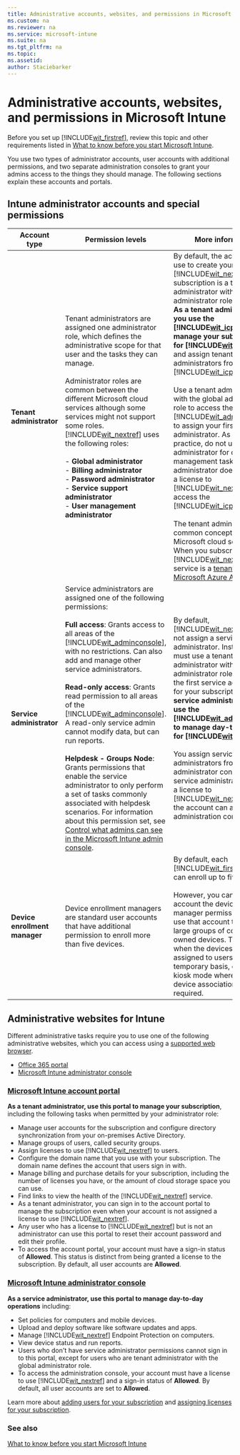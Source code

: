 ```yaml
---
title: Administrative accounts, websites, and permissions in Microsoft Intune
ms.custom: na
ms.reviewer: na
ms.service: microsoft-intune
ms.suite: na
ms.tgt_pltfrm: na
ms.topic: 
ms.assetid: 
author: Staciebarker
---
```

# Administrative accounts, websites, and permissions in Microsoft Intune

Before you set up [!INCLUDE[wit_firstref](../includes/wit_firstref_md.md)], review this topic and other requirements listed in [What to know before you start Microsoft Intune](what-to-know-before-you-start-microsoft-intune.md).

You use two types of administrator accounts, user accounts with additional permissions, and two separate administration consoles to grant your admins access to the things they should manage. The following sections explain these accounts and portals.

## <a name="BKMK_AdminAccounts"></a>Intune administrator accounts and special permissions

|Account type|Permission levels|More information|
|----------------|---------------------|--------------------|
|**Tenant administrator**|Tenant administrators are assigned one administrator role, which defines the administrative scope for that user and the tasks they can manage.<br /><br />Administrator roles are common between the different Microsoft cloud services although some services might not support some roles. [!INCLUDE[wit_nextref](../includes/wit_nextref_md.md)] uses the following roles:<br /><br />- **Global administrator**<br />- **Billing administrator**<br />- **Password administrator**<br />- **Service support administrator**<br />- **User management administrator**|By default, the account you use to create your [!INCLUDE[wit_nextref](../includes/wit_nextref_md.md)] subscription is a tenant administrator with the global administrator role.<br />                        **As a tenant administrator, you use the [!INCLUDE[wit_icp_1](../includes/wit_icp_1_md.md)] to manage your subscription for [!INCLUDE[wit_nextref](../includes/wit_nextref_md.md)].** and assign tenant administrators from within the [!INCLUDE[wit_icp_2](../includes/wit_icp_2_md.md)].<br /><br />Use a tenant administrator with the global administration role to access the [!INCLUDE[wit_adminconsole](../includes/wit_adminconsole_md.md)] to assign your first service administrator. As a best practice, do not use a tenant administrator for day-to-day management tasks. A tenant administrator does not require a license to [!INCLUDE[wit_nextref](../includes/wit_nextref_md.md)] to access the [!INCLUDE[wit_icp_2](../includes/wit_icp_2_md.md)].<br /><br />The tenant administrator is a common concept between Microsoft cloud services. When you subscribe to [!INCLUDE[wit_nextref](../includes/wit_nextref_md.md)], your service is a [tenant of Microsoft Azure AD](http://technet.microsoft.com/library/jj573650.aspx).|
|**Service administrator**|Service administrators are assigned one of the following permissions:<br /><br />**Full access**: Grants access to all areas of the [!INCLUDE[wit_adminconsole](../includes/wit_adminconsole_md.md)], with no restrictions. Can also add and manage other service administrators.<br /><br />**Read-only access**: Grants read permission to all areas of the [!INCLUDE[wit_adminconsole](../includes/wit_adminconsole_md.md)]. A read-only service admin cannot modify data, but can run reports.<br /><br />**Helpdesk - Groups Node**: Grants permissions that enable the service administrator to only perform a set of tasks commonly associated with helpdesk scenarios. For information about this permission set, see [Control what admins can see in the Microsoft Intune admin console](/Intune/PlanDesign/control-what-admins-can-see-in-the-microsoft-intune-admin-console.html).|By default, [!INCLUDE[wit_nextref](../includes/wit_nextref_md.md)] does not assign a service administrator. Instead, you must use a tenant administrator with the global administrator role to assign the first service administrator for your subscription. **As a service administrator, you use the [!INCLUDE[wit_adminconsole](../includes/wit_adminconsole_md.md)] to manage day-to-day tasks for [!INCLUDE[wit_nextref](../includes/wit_nextref_md.md)]**.<br /><br />You assign service administrators from within the administrator console. A service administrator requires a license to [!INCLUDE[wit_nextref](../includes/wit_nextref_md.md)] before the account can access the administration console.|
|**Device enrollment manager**|Device enrollment managers are standard user accounts that have additional permission to enroll more than five devices.|By default, each [!INCLUDE[wit_firstref](../includes/wit_firstref_md.md)] user can enroll up to five devices.<br /><br />However, you can give a user account the device enrollment manager permission and then use that account to enroll large groups of corporate-owned devices. This is useful when the devices might be assigned to users on a temporary basis, or serve in a kiosk mode where a user to device association is not required.|

## <a name="BKMK_AdminWebsites"></a>Administrative websites for Intune
 Different administrative tasks require you to use one of the following administrative websites, which you can access using a [supported web browser](supported-web-browsers.md).

- [Office 365 portal](http://go.microsoft.com/fwlink/p/?LinkId=698854)
- [Microsoft Intune administrator console](https://admin.manage.microsoft.com/)

### [Microsoft Intune account portal](http://go.microsoft.com/fwlink/p/?LinkId=698854)

**As a tenant administrator, use this portal to manage your subscription**, including the following tasks when permitted by your administrator role:

- Manage user accounts for the subscription and configure directory synchronization from your on-premises Active Directory.
- Manage groups of users, called security groups.
- Assign licenses to use [!INCLUDE[wit_nextref](../includes/wit_nextref_md.md)] to users.
- Configure the domain name that you use with your subscription. The domain name defines the account that users sign in with.
- Manage billing and purchase details for your subscription, including the number of licenses you have, or the amount of cloud storage space you can use.
- Find links to view the health of the [!INCLUDE[wit_nextref](../includes/wit_nextref_md.md)] service.
- As a tenant administrator, you can sign in to the account portal to manage the subscription even when your account is not assigned a license to use [!INCLUDE[wit_nextref](../includes/wit_nextref_md.md)].
- Any user who has a license to [!INCLUDE[wit_nextref](./includes/wit_nextref_md.md)] but is not an administrator can use this portal to reset their account password and edit their profile.
- To access the account portal, your account must have a sign-in status of **Allowed**. This status is distinct from being granted a license to the subscription. By default, all user accounts are **Allowed**.


### [Microsoft Intune administrator console](https://admin.manage.microsoft.com/)

**As a service administrator, use this portal to manage day-to-day operations** including:

- Set policies for computers and mobile devices.
- Upload and deploy software like software updates and apps.
- Manage [!INCLUDE[wit_nextref](../includes/wit_nextref_md.md)] Endpoint Protection on computers.
- View device status and run reports.
- Users who don't have service administrator permissions cannot sign in to this portal, except for users who are tenant administrator with the global administrator role.
- To access the administration console, your account must have a license to use [!INCLUDE[wit_nextref](../includes/wit_nextref_md.md)] and a sign-in status of **Allowed**. By default, all user accounts are set to **Allowed**.

Learn more about [adding users for your subscription](/Intune/GetStarted/get-started-with-a-paid-subscription-to-microsoft-intune-step-3.html) and [assigning licenses for your subscription](/Intune/GetStarted/get-started-with-a-paid-subscription-to-microsoft-intune-step-4.html).
 
 ### See also
 [What to know before you start Microsoft Intune](what-to-know-before-you-start-microsoft-intune.md)
